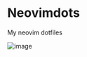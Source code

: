 # Neovimdots

My neovim dotfiles 



![image](https://github.com/user-attachments/assets/31c0e280-8ee1-4725-a335-25b7727cc609)

